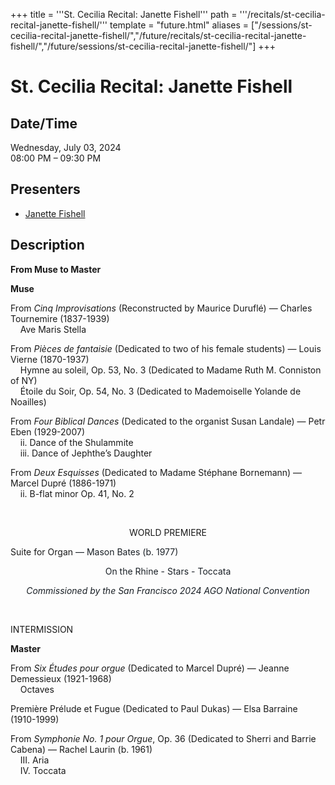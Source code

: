+++
title = '''St. Cecilia Recital: Janette Fishell'''
path = '''/recitals/st-cecilia-recital-janette-fishell/'''
template = "future.html"
aliases = ["/sessions/st-cecilia-recital-janette-fishell/","/future/recitals/st-cecilia-recital-janette-fishell/","/future/sessions/st-cecilia-recital-janette-fishell/"]
+++

<h1>St. Cecilia Recital: Janette Fishell</h1>

<h2>Date/Time</h2>
<p>Wednesday, July 03, 2024<br>
08:00 PM – 09:30 PM</p>
<h2>Presenters</h2>
<ul>
<li><a href="/performers/janette-fishell/">Janette Fishell</a></li>
</ul>
<h2>Description</h2>

<div class="ag87-crtemvc-hsbk"><div class="css-vsf5of"><p class="carina-rte-public-DraftStyleDefault-block"><span style="font-weight: bold;">From Muse to Master</span></p><p class="carina-rte-public-DraftStyleDefault-block"><span style="font-weight: bold;">Muse</span></p><p class="carina-rte-public-DraftStyleDefault-block">From <span style="font-style: italic;">Cinq Improvisations</span> (Reconstructed by Maurice Duruflé) — Charles Tournemire (1837-1939)<br>&nbsp; &nbsp; Ave Maris Stella</p><p class="carina-rte-public-DraftStyleDefault-block">From <span style="font-style: italic;">Pièces de fantaisie</span> (Dedicated to two of his female students) — Louis Vierne (1870-1937)<br>&nbsp; &nbsp; Hymne au soleil, Op. 53, No. 3 (Dedicated to Madame Ruth M. Conniston of NY)<br>&nbsp; &nbsp; Étoile du Soir, Op. 54, No. 3 (Dedicated to Mademoiselle Yolande de Noailles)&nbsp;</p><p class="carina-rte-public-DraftStyleDefault-block">From <span style="font-style: italic;">Four Biblical Dances</span> (Dedicated to the organist Susan Landale) — Petr Eben (1929-2007) <br>&nbsp; &nbsp; ii. Dance of the Shulammite<br>&nbsp; &nbsp; iii. Dance of Jephthe’s Daughter</p><p class="carina-rte-public-DraftStyleDefault-block">From <span style="font-style: italic;">Deux Esquisses</span> (Dedicated to Madame Stéphane Bornemann) — Marcel Dupré (1886-1971)<br>&nbsp; &nbsp; ii. B-flat minor Op. 41, No. 2</p><p class="carina-rte-public-DraftStyleDefault-block">&nbsp;</p><p style="text-align:center;" class="carina-rte-public-DraftStyleDefault-block">WORLD PREMIERE</p><p class="carina-rte-public-DraftStyleDefault-block">Suite for Organ <span style="color: rgb(26,32,38);">— Mason Bates (b. 1977)</span></p><p style="text-align:center;" class="carina-rte-public-DraftStyleDefault-block"><span style="color: rgb(26,32,38);">On the Rhine - Stars - Toccata</span></p><p style="text-align:center;" class="carina-rte-public-DraftStyleDefault-block"><span style="color: rgb(26,32,38);"><span style="font-style: italic;">Commissioned by the San Francisco 2024 AGO National Convention</span></span></p><p class="carina-rte-public-DraftStyleDefault-block">&nbsp;</p><p class="carina-rte-public-DraftStyleDefault-block">INTERMISSION</p><p class="carina-rte-public-DraftStyleDefault-block"><span style="font-weight: bold;">Master</span></p><p class="carina-rte-public-DraftStyleDefault-block">From <span style="font-style: italic;">Six Études pour orgue</span> (Dedicated to Marcel Dupré) — Jeanne Demessieux (1921-1968)<br>&nbsp; &nbsp; Octaves</p><p class="carina-rte-public-DraftStyleDefault-block">Première Prélude et Fugue (Dedicated to Paul Dukas) — Elsa Barraine (1910-1999)</p><p class="carina-rte-public-DraftStyleDefault-block">From <span style="font-style: italic;">Symphonie No. 1 pour Orgue</span>, Op. 36 (Dedicated to Sherri and Barrie Cabena) — Rachel Laurin (b. 1961)<br>&nbsp; &nbsp; III. Aria<br>&nbsp; &nbsp; IV. Toccata</p></div></div>


